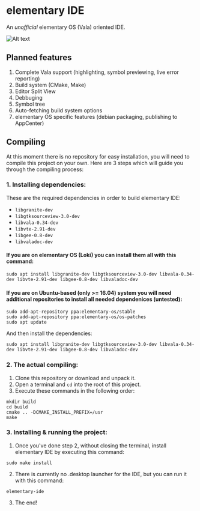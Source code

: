 # elementary IDE
An _unofficial_ elementary OS (Vala) oriented IDE.

![Alt text](http://i.imgur.com/A4gkLmw.png "Screenshot")

## Planned features
1. Complete Vala support (highlighting, symbol previewing, live error reporting)
2. Build system (CMake, Make)
3. Editor Split View
4. Debbuging
5. Symbol tree
6. Auto-fetching build system options
7. elementary OS specific features (debian packaging, publishing to AppCenter)

## Compiling
At this moment there is no repository for easy installation, you will need to compile this project on your own.
Here are 3 steps which will guide you through the compiling process:

### 1. Installing dependencies:
  These are the required dependencies in order to build elementary IDE:
  * `libgranite-dev`
  * `libgtksourceview-3.0-dev`
  * `libvala-0.34-dev`
  * `libvte-2.91-dev`
  * `libgee-0.8-dev`
  * `libvaladoc-dev`
  
  
  #### If you are on elementary OS (Loki) you can install them all with this command:
  ```shell
sudo apt install libgranite-dev libgtksourceview-3.0-dev libvala-0.34-dev libvte-2.91-dev libgee-0.8-dev libvaladoc-dev
```


  #### If you are on Ubuntu-based (only >= 16.04) system you will need additional repositories to install all needed dependenices (untested):
  ```shell
sudo add-apt-repository ppa:elementary-os/stable
sudo add-apt-repository ppa:elementary-os/os-patches
sudo apt update
```

  And then install the dependencies:
  ```shell
sudo apt install libgranite-dev libgtksourceview-3.0-dev libvala-0.34-dev libvte-2.91-dev libgee-0.8-dev libvaladoc-dev
```

### 2. The actual compiling:
  1. Clone this repository or download and unpack it.
  2. Open a terminal and `cd` into the root of this project.
  3. Execute these commands in the following order:
  
  ```shell
mkdir build
cd build
cmake .. -DCMAKE_INSTALL_PREFIX=/usr
make
```

### 3. Installing & running the project:
  1. Once you've done step 2, without closing the terminal, install elementary IDE by executing this command:
  ```shell
  sudo make install
  ```
  
  2. There is currently no .desktop launcher for the IDE, but you can run it with this command:
  ```shell
  elementary-ide
  ```
  
  3. The end!
